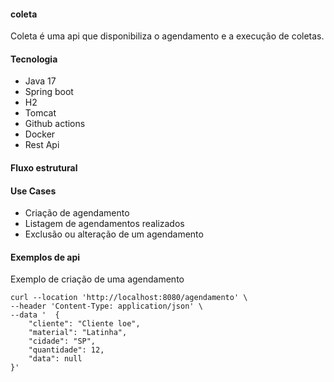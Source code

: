 #### coleta
 Coleta é uma api que disponibiliza o agendamento e a execução de coletas.

#### Tecnologia
 - Java 17
 - Spring boot
 - H2
 - Tomcat
 - Github actions
 - Docker
 - Rest Api

#### Fluxo estrutural 


#### Use Cases

 - Criação de agendamento
 - Listagem de agendamentos realizados
 - Exclusão ou alteração de um agendamento

#### Exemplos de api

Exemplo de criação de uma agendamento
```
curl --location 'http://localhost:8080/agendamento' \
--header 'Content-Type: application/json' \
--data '  {
    "cliente": "Cliente loe",
    "material": "Latinha",
    "cidade": "SP",
    "quantidade": 12,
    "data": null
}'
```
